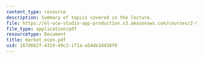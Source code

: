 ```yaml
---
content_type: resource
description: Summary of topics covered in the lecture.
file: https://ol-ocw-studio-app-production.s3.amazonaws.com/courses/2-964-economics-of-marine-transportation-industries-fall-2006/167d662f431949c21f1aa54de1d458f0_market_econ.pdf
file_type: application/pdf
resourcetype: Document
title: market_econ.pdf
uid: 167d662f-4319-49c2-1f1a-a54de1d458f0
---
```

